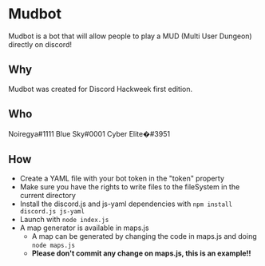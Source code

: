 # Mudbot
Mudbot is a bot that will allow people to play a MUD (Multi User Dungeon) directly on discord!
## Why
Mudbot was created for Discord Hackweek first edition.
## Who
Noiregya#1111
Blue Sky#0001
Cyber Elite�#3951
## How
* Create a YAML file with your bot token in the "token" property
* Make sure you have the rights to write files to the fileSystem in the current directory
* Install the discord.js and js-yaml dependencies with `npm install discord.js js-yaml`
* Launch with `node index.js`
* A map generator is available in maps.js
  * A map can be generated by changing the code in maps.js and doing `node maps.js`
  * **Please don't commit any change on maps.js, this is an example!!**
